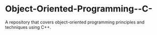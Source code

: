 # Object-Oriented-Programming--C-
A repository that covers object-oriented programming principles and techniques using C++. 
